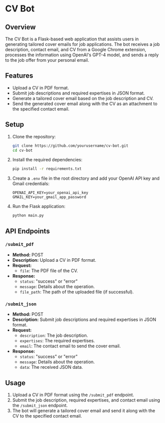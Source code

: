 # CV Bot

## Overview

The CV Bot is a Flask-based web application that assists users in generating tailored cover emails for job applications. The bot receives a job description, contact email, and CV from a Google Chrome extension, processes the information using OpenAI's GPT-4 model, and sends a reply to the job offer from your personal email.

## Features

- Upload a CV in PDF format.
- Submit job descriptions and required expertises in JSON format.
- Generate a tailored cover email based on the job description and CV.
- Send the generated cover email along with the CV as an attachment to the specified contact email.

## Setup

1. Clone the repository:
    ```bash
    git clone https://github.com/yourusername/cv-bot.git
    cd cv-bot
    ```

2. Install the required dependencies:
    ```bash
    pip install -r requirements.txt
    ```

3. Create a `.env` file in the root directory and add your OpenAI API key and Gmail credentials:
    ```env
    OPENAI_API_KEY=your_openai_api_key
    GMAIL_KEY=your_gmail_app_password
    ```

4. Run the Flask application:
    ```bash
    python main.py
    ```

## API Endpoints

### `/submit_pdf`

- **Method:** POST
- **Description:** Upload a CV in PDF format.
- **Request:**
    - `file`: The PDF file of the CV.
- **Response:**
    - `status`: "success" or "error"
    - `message`: Details about the operation.
    - `file_path`: The path of the uploaded file (if successful).

### `/submit_json`

- **Method:** POST
- **Description:** Submit job descriptions and required expertises in JSON format.
- **Request:**
    - `description`: The job description.
    - `expertises`: The required expertises.
    - `email`: The contact email to send the cover email.
- **Response:**
    - `status`: "success" or "error"
    - `message`: Details about the operation.
    - `data`: The received JSON data.

## Usage

1. Upload a CV in PDF format using the `/submit_pdf` endpoint.
2. Submit the job description, required expertises, and contact email using the `/submit_json` endpoint.
3. The bot will generate a tailored cover email and send it along with the CV to the specified contact email.

